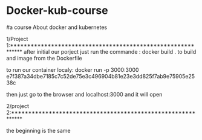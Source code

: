 # Docker-kub-course
#a course About docker and kubernetes

1/Project 1:************************************************************
after initial our porject just run the commande : docker build .  to build and image from the Dockerfile 

to run our container localy: docker run -p 3000:3000 e7f387a34dbe7185c7c52de75e3c496904b81e23e3dd825f7ab9e75905e2538c 

then just go to the browser and localhost:3000 and it will open         

2/project 2:************************************************************

the beginning is the same 


